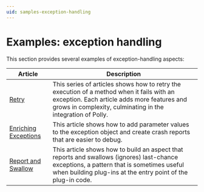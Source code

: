 ```yaml
---
uid: samples-exception-handling
---
```


# Examples: exception handling

This section provides several examples of exception-handling aspects:

| Article | Description |
|--------|--------|
| [Retry](retry/README.md) | This series of articles shows how to retry the execution of a method when it fails with an exception. Each article adds more features and grows in complexity, culminating in the integration of Polly. |
| [Enriching Exceptions](enrich-exception/README.md) | This article shows how to add parameter values to the exception object and create crash reports that are easier to debug. |
| [Report and Swallow](report-and-swallow/README.md) | This article shows how to build an aspect that reports and swallows (ignores) last-chance exceptions, a pattern that is sometimes useful when building plug-ins at the entry point of the plug-in code. |
